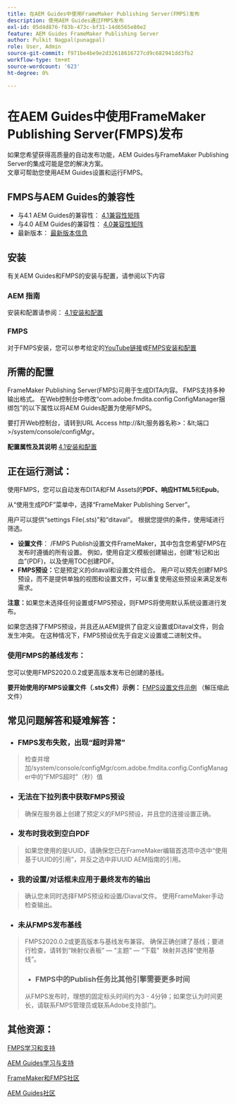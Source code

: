 ```yaml
---
title: 在AEM Guides中使用FrameMaker Publishing Server(FMPS)发布
description: 使用AEM Guides通过FMPS发布
exl-id: 05d4d876-f83b-473c-bf31-14d6565e80e2
feature: AEM Guides FrameMaker Publishing Server
author: Pulkit Nagpal(punagpal)
role: User, Admin
source-git-commit: f971be4be9e2d32618616727cd9c682941dd3fb2
workflow-type: tm+mt
source-wordcount: '623'
ht-degree: 0%

---
```


# 在AEM Guides中使用FrameMaker Publishing Server(FMPS)发布

如果您希望获得高质量的自动发布功能，AEM Guides与FrameMaker Publishing Server的集成可能是您的解决方案。\
文章可帮助您使用AEM Guides设置和运行FMPS。

## FMPS与AEM Guides的兼容性

- 与4.1 AEM Guides的兼容性： [4.1兼容性矩阵](https://experienceleague.adobe.com/docs/experience-manager-guides-learn/tutorials/release-info/release-notes/on-prem-release-notes/release-notes-4.1.html?lang=zh-Hans/#compatibility-matrix)
- 与4.0 AEM Guides的兼容性： [4.0兼容性矩阵](https://helpx.adobe.com/xml-documentation-for-experience-manager/release-note/release-notes-xml-documentation-solution-4-0.html/#Compatibility%20matrix)
- 最新版本： [最新版本信息](https://experienceleague.adobe.com/docs/experience-manager-guides-learn/tutorials/release-info/latest-release-info.html?lang=zh-Hans)

## 安装

有关AEM Guides和FMPS的安装与配置，请参阅以下内容

### AEM 指南

安装和配置请参阅： [4.1安装和配置](https://helpx.adobe.com/content/dam/help/en/xml-documentation-solution/4-1-2/Adobe-Experience-Manager-Guides_Installation-Configuration-Guide_EN.pdf)

### FMPS

对于FMPS安装，您可以参考给定的[YouTube链接](https://www.youtube.com/watch?v=2deelyM5VA8&amp;t)或[FMPS安装和配置](https://help.adobe.com/en_US/framemaker/server/index.html#t=fmps-user-guide%2Finstall_config_fmps.html%23install_config_fmps&amp;rhtocid=_2)

## 所需的配置

FrameMaker Publishing Server(FMPS)可用于生成DITA内容。 FMPS支持多种输出格式。 在Web控制台中修改“com.adobe.fmdita.config.ConfigManager捆绑包”的以下属性以将AEM Guides配置为使用FMPS。

要打开Web控制台，请转到URL Access http://\&lt;服务器名称\>：\&lt;端口\>/system/console/configMgr。

**配置属性及其说明** [4.1安装和配置](https://helpx.adobe.com/content/dam/help/en/xml-documentation-solution/4-1-2/Adobe-Experience-Manager-Guides_Installation-Configuration-Guide_EN.pdf#page=89)

## 正在运行测试：

使用FMPS，您可以自动发布DITA和FM Assets的&#x200B;**PDF、响应HTML5**&#x200B;和&#x200B;**Epub**。

从“使用生成PDF”菜单中，选择“FrameMaker Publishing Server”。

用户可以提供“settings File(.sts)”和“ditaval”。 根据您提供的条件，使用域进行筛选。

- **设置文件**： /FMPS Publish设置文件FrameMaker，其中包含您希望FMPS在发布时遵循的所有设置。 例如，使用自定义模板创建输出，创建“标记和出血”(PDF)，以及使用TOC创建PDF。
- **FMPS预设：**&#x200B;它是预定义的ditaval和设置文件组合。 用户可以预先创建FMPS预设，而不是提供单独的视图和设置文件，可以重复使用这些预设来满足发布需求。

**注意：**&#x200B;如果您未选择任何设置或FMPS预设，则FMPS将使用默认系统设置进行发布。

如果您选择了FMPS预设，并且还从AEM提供了自定义设置或Ditaval文件，则会发生冲突。 在这种情况下，FMPS预设优先于自定义设置或二进制文件。

### 使用FMPS的基线发布：

您可以使用FMPS2020.0.2或更高版本发布已创建的基线。

**要开始使用的FMPS设置文件（.sts文件）示例：** [FMPS设置文件示例](https://acrobat.adobe.com/link/track?uri=urn:aaid:scds:US:ef750752-7a7e-4e51-923e-6b7d9861ed54) （解压缩此文件）

## 常见问题解答和疑难解答：

- ### FMPS发布失败，出现“超时异常”

>检查并增加/system/console/configMgr/com.adobe.fmdita.config.ConfigManager中的“FMPS超时”（秒）值

- ### 无法在下拉列表中获取FMPS预设

>确保在服务器上创建了预定义的FMPS预设，并且您的连接设置正确。

- ### 发布时我收到空白PDF

>如果您使用的是UUID，请确保您已在FrameMaker编辑首选项中选中“使用基于UUID的引用”，并反之选中非UUID AEM指南的引用。

- ### 我的设置/对话框未应用于最终发布的输出

>确认您未同时选择FMPS预设和设置/Diaval文件。 使用FrameMaker手动检查输出。

- ### 未从FMPS发布基线

>FMPS2020.0.2或更高版本与基线发布兼容。
>确保正确创建了基线；要进行检查，请转到“映射仪表板” — “主题” — “下载”  映射并选择“使用基线”。
>- ### FMPS中的Publish任务比其他引擎需要更多时间
>从FMPS发布时，理想的固定标头时间约为3 - 4分钟；如果您认为时间更长，请联系FMPS管理员或联系Adobe支持部门。

## 其他资源：

[FMPS学习和支持](https://helpx.adobe.com/cn/support/framemaker-publishing-server.html)

[AEM Guides学习与支持](https://helpx.adobe.com/in/support/xml-documentation-for-experience-manager.html)

[FrameMaker和FMPS社区](https://community.adobe.com/t5/framemaker/ct-p/ct-framemaker?page=1&amp;sort=latest_replies&amp;lang=all&amp;tabid=all)

[AEM Guides社区](https://experienceleaguecommunities.adobe.com/t5/experience-manager-guides/ct-p/aem-xml-documentation)
